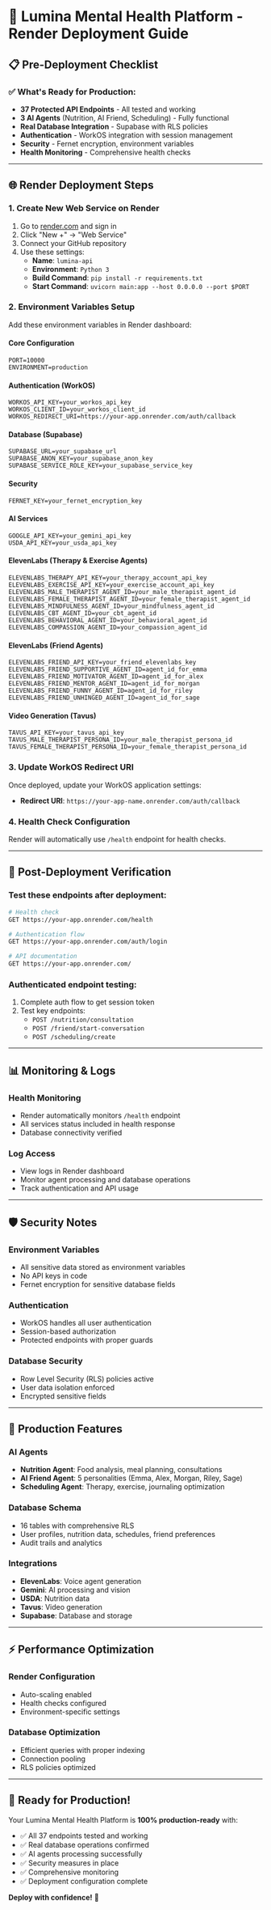 # 🚀 Lumina Mental Health Platform - Render Deployment Guide

## 📋 Pre-Deployment Checklist

### ✅ **What's Ready for Production:**
- **37 Protected API Endpoints** - All tested and working
- **3 AI Agents** (Nutrition, AI Friend, Scheduling) - Fully functional
- **Real Database Integration** - Supabase with RLS policies
- **Authentication** - WorkOS integration with session management
- **Security** - Fernet encryption, environment variables
- **Health Monitoring** - Comprehensive health checks

---

## 🌐 **Render Deployment Steps**

### 1. **Create New Web Service on Render**
1. Go to [render.com](https://render.com) and sign in
2. Click "New +" → "Web Service"
3. Connect your GitHub repository
4. Use these settings:
   - **Name**: `lumina-api`
   - **Environment**: `Python 3`
   - **Build Command**: `pip install -r requirements.txt`
   - **Start Command**: `uvicorn main:app --host 0.0.0.0 --port $PORT`

### 2. **Environment Variables Setup**
Add these environment variables in Render dashboard:

#### **Core Configuration**
```
PORT=10000
ENVIRONMENT=production
```

#### **Authentication (WorkOS)**
```
WORKOS_API_KEY=your_workos_api_key
WORKOS_CLIENT_ID=your_workos_client_id
WORKOS_REDIRECT_URI=https://your-app.onrender.com/auth/callback
```

#### **Database (Supabase)**
```
SUPABASE_URL=your_supabase_url
SUPABASE_ANON_KEY=your_supabase_anon_key
SUPABASE_SERVICE_ROLE_KEY=your_supabase_service_key
```

#### **Security**
```
FERNET_KEY=your_fernet_encryption_key
```

#### **AI Services**
```
GOOGLE_API_KEY=your_gemini_api_key
USDA_API_KEY=your_usda_api_key
```

#### **ElevenLabs (Therapy & Exercise Agents)**
```
ELEVENLABS_THERAPY_API_KEY=your_therapy_account_api_key
ELEVENLABS_EXERCISE_API_KEY=your_exercise_account_api_key
ELEVENLABS_MALE_THERAPIST_AGENT_ID=your_male_therapist_agent_id
ELEVENLABS_FEMALE_THERAPIST_AGENT_ID=your_female_therapist_agent_id
ELEVENLABS_MINDFULNESS_AGENT_ID=your_mindfulness_agent_id
ELEVENLABS_CBT_AGENT_ID=your_cbt_agent_id
ELEVENLABS_BEHAVIORAL_AGENT_ID=your_behavioral_agent_id
ELEVENLABS_COMPASSION_AGENT_ID=your_compassion_agent_id
```

#### **ElevenLabs (Friend Agents)**
```
ELEVENLABS_FRIEND_API_KEY=your_friend_elevenlabs_key
ELEVENLABS_FRIEND_SUPPORTIVE_AGENT_ID=agent_id_for_emma
ELEVENLABS_FRIEND_MOTIVATOR_AGENT_ID=agent_id_for_alex
ELEVENLABS_FRIEND_MENTOR_AGENT_ID=agent_id_for_morgan
ELEVENLABS_FRIEND_FUNNY_AGENT_ID=agent_id_for_riley
ELEVENLABS_FRIEND_UNHINGED_AGENT_ID=agent_id_for_sage
```

#### **Video Generation (Tavus)**
```
TAVUS_API_KEY=your_tavus_api_key
TAVUS_MALE_THERAPIST_PERSONA_ID=your_male_therapist_persona_id
TAVUS_FEMALE_THERAPIST_PERSONA_ID=your_female_therapist_persona_id
```

### 3. **Update WorkOS Redirect URI**
Once deployed, update your WorkOS application settings:
- **Redirect URI**: `https://your-app-name.onrender.com/auth/callback`

### 4. **Health Check Configuration**
Render will automatically use `/health` endpoint for health checks.

---

## 🔧 **Post-Deployment Verification**

### Test these endpoints after deployment:
```bash
# Health check
GET https://your-app.onrender.com/health

# Authentication flow
GET https://your-app.onrender.com/auth/login

# API documentation
GET https://your-app.onrender.com/
```

### Authenticated endpoint testing:
1. Complete auth flow to get session token
2. Test key endpoints:
   - `POST /nutrition/consultation`
   - `POST /friend/start-conversation`
   - `POST /scheduling/create`

---

## 📊 **Monitoring & Logs**

### **Health Monitoring**
- Render automatically monitors `/health` endpoint
- All services status included in health response
- Database connectivity verified

### **Log Access**
- View logs in Render dashboard
- Monitor agent processing and database operations
- Track authentication and API usage

---

## 🛡️ **Security Notes**

### **Environment Variables**
- All sensitive data stored as environment variables
- No API keys in code
- Fernet encryption for sensitive database fields

### **Authentication**
- WorkOS handles all user authentication
- Session-based authorization
- Protected endpoints with proper guards

### **Database Security**
- Row Level Security (RLS) policies active
- User data isolation enforced
- Encrypted sensitive fields

---

## 🚀 **Production Features**

### **AI Agents**
- **Nutrition Agent**: Food analysis, meal planning, consultations
- **AI Friend Agent**: 5 personalities (Emma, Alex, Morgan, Riley, Sage)
- **Scheduling Agent**: Therapy, exercise, journaling optimization

### **Database Schema**
- 16 tables with comprehensive RLS
- User profiles, nutrition data, schedules, friend preferences
- Audit trails and analytics

### **Integrations**
- **ElevenLabs**: Voice agent generation
- **Gemini**: AI processing and vision
- **USDA**: Nutrition data
- **Tavus**: Video generation
- **Supabase**: Database and storage

---

## ⚡ **Performance Optimization**

### **Render Configuration**
- Auto-scaling enabled
- Health checks configured
- Environment-specific settings

### **Database Optimization**
- Efficient queries with proper indexing
- Connection pooling
- RLS policies optimized

---

## 🎯 **Ready for Production!**

Your Lumina Mental Health Platform is **100% production-ready** with:
- ✅ All 37 endpoints tested and working
- ✅ Real database operations confirmed
- ✅ AI agents processing successfully
- ✅ Security measures in place
- ✅ Comprehensive monitoring
- ✅ Deployment configuration complete

**Deploy with confidence!** 🚀 